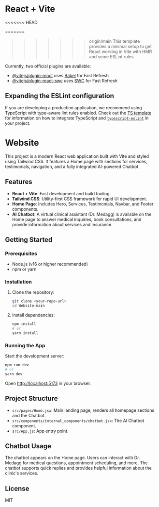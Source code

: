 # React + Vite

<<<<<<< HEAD

=======
>>>>>>> origin/main
This template provides a minimal setup to get React working in Vite with HMR and some ESLint rules.

Currently, two official plugins are available:

- [@vitejs/plugin-react](https://github.com/vitejs/vite-plugin-react/blob/main/packages/plugin-react) uses [Babel](https://babeljs.io/) for Fast Refresh
- [@vitejs/plugin-react-swc](https://github.com/vitejs/vite-plugin-react/blob/main/packages/plugin-react-swc) uses [SWC](https://swc.rs/) for Fast Refresh

## Expanding the ESLint configuration

If you are developing a production application, we recommend using TypeScript with type-aware lint rules enabled. Check out the [TS template](https://github.com/vitejs/vite/tree/main/packages/create-vite/template-react-ts) for information on how to integrate TypeScript and [`typescript-eslint`](https://typescript-eslint.io) in your project.

# Website

This project is a modern React web application built with Vite and styled using Tailwind CSS. It features a Home page with sections for services, testimonials, navigation, and a fully integrated AI-powered Chatbot.

## Features

- **React + Vite**: Fast development and build tooling.
- **Tailwind CSS**: Utility-first CSS framework for rapid UI development.
- **Home Page**: Includes Hero, Services, Testimonials, Navbar, and Footer components.
- **AI Chatbot**: A virtual clinical assistant (Dr. Medagg) is available on the Home page to answer medical inquiries, book consultations, and provide information about services and insurance.

## Getting Started

### Prerequisites
- Node.js (v16 or higher recommended)
- npm or yarn

### Installation
1. Clone the repository:
   ```bash
   git clone <your-repo-url>
   cd Website-main
   ```
2. Install dependencies:
   ```bash
   npm install
   # or
   yarn install
   ```

### Running the App
Start the development server:
```bash
npm run dev
# or
yarn dev
```
Open [http://localhost:5173](http://localhost:5173) in your browser.

## Project Structure
- `src/pages/Home.jsx`: Main landing page, renders all homepage sections and the Chatbot.
- `src/components/internal_components/chatbot.jsx`: The AI Chatbot component.
- `src/App.js`: App entry point.

## Chatbot Usage
The chatbot appears on the Home page. Users can interact with Dr. Medagg for medical questions, appointment scheduling, and more. The chatbot supports quick replies and provides helpful information about the clinic's services.

## License
MIT
